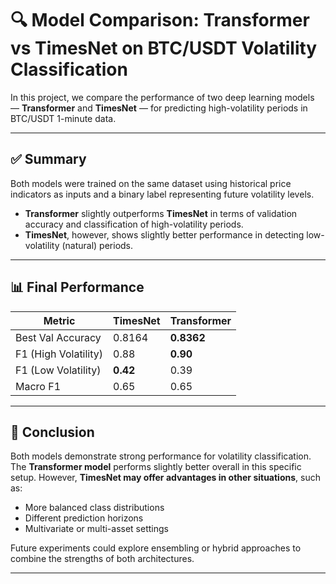 # 🔍 Model Comparison: Transformer vs TimesNet on BTC/USDT Volatility Classification

In this project, we compare the performance of two deep learning models — **Transformer** and **TimesNet** — for predicting high-volatility periods in BTC/USDT 1-minute data.

---

## ✅ Summary

Both models were trained on the same dataset using historical price indicators as inputs and a binary label representing future volatility levels.

- **Transformer** slightly outperforms **TimesNet** in terms of validation accuracy and classification of high-volatility periods.
- **TimesNet**, however, shows slightly better performance in detecting low-volatility (natural) periods.

---

## 📊 Final Performance

| Metric            | TimesNet | Transformer |
|-------------------|----------|-------------|
| Best Val Accuracy | 0.8164   | **0.8362**  |
| F1 (High Volatility) | 0.88  | **0.90**    |
| F1 (Low Volatility)  | **0.42** | 0.39     |
| Macro F1          | 0.65     | 0.65        |

---

## 🔎 Conclusion

Both models demonstrate strong performance for volatility classification. The **Transformer model** performs slightly better overall in this specific setup. However, **TimesNet may offer advantages in other situations**, such as:
- More balanced class distributions
- Different prediction horizons
- Multivariate or multi-asset settings

Future experiments could explore ensembling or hybrid approaches to combine the strengths of both architectures.

---
